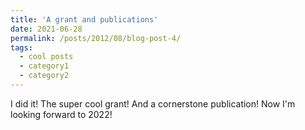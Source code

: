 ```yaml
---
title: 'A grant and publications'
date: 2021-06-28
permalink: /posts/2012/08/blog-post-4/
tags:
  - cool posts
  - category1
  - category2
---
```


I did it! The super cool grant! And a cornerstone publication! Now I'm looking forward to 2022!
